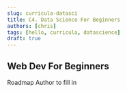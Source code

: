 ```yaml
---
slug: curricula-datasci
title: C4. Data Science For Beginners
authors: [chris]
tags: [hello, curricula, datascience]
draft: true
---
```


## Web Dev For Beginners

Roadmap Author to fill in